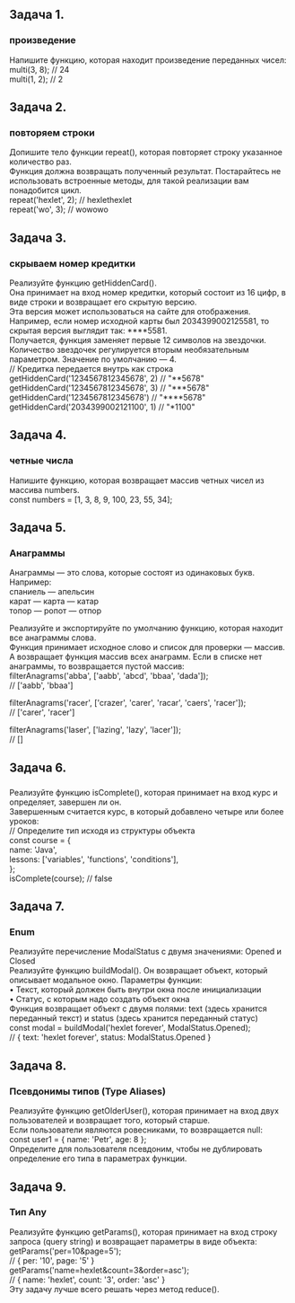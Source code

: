 ## Задача 1.   
### произведение  
Напишите функцию, которая находит произведение переданных чисел:  
multi(3, 8); // 24  
multi(1, 2); // 2  


## Задача 2.   
### повторяем строки  
Допишите тело функции repeat(), которая повторяет строку указанное количество раз.   
Функция должна возвращать полученный результат. Постарайтесь не использовать встроенные методы, для такой реализации вам понадобится цикл.  
repeat('hexlet', 2); // hexlethexlet  
repeat('wo', 3); // wowowo  


## Задача 3.   
### скрываем номер кредитки  
Реализуйте функцию getHiddenCard().   
Она принимает на вход номер кредитки, который состоит из 16 цифр, в виде строки и возвращает его скрытую версию.   
Эта версия может использоваться на сайте для отображения.   
Например, если номер исходной карты был 2034399002125581, то скрытая версия выглядит так: ****5581.  
Получается, функция заменяет первые 12 символов на звездочки. Количество звездочек регулируется вторым необязательным параметром. Значение по умолчанию — 4.  
// Кредитка передается внутрь как строка  
getHiddenCard('1234567812345678', 2) // "**5678"  
getHiddenCard('1234567812345678', 3) // "***5678"  
getHiddenCard('1234567812345678')    // "****5678"  
getHiddenCard('2034399002121100', 1) // "*1100"  


## Задача 4.   
### четные числа  
Напишите функцию, которая возвращает массив четных чисел из массива numbers.  
const numbers = [1, 3, 8, 9, 100, 23, 55, 34];  


## Задача 5.   
### Анаграммы  
Анаграммы — это слова, которые состоят из одинаковых букв. Например:  
спаниель — апельсин  
карат — карта — катар  
топор — ропот — отпор  
	
Реализуйте и экспортируйте по умолчанию функцию, которая находит все анаграммы слова.   
Функция принимает исходное слово и список для проверки — массив.   
А возвращает функция массив всех анаграмм. Если в списке нет анаграммы, то возвращается пустой массив:  
filterAnagrams('abba', ['aabb', 'abcd', 'bbaa', 'dada']);  
// ['aabb', 'bbaa']  

filterAnagrams('racer', ['crazer', 'carer', 'racar', 'caers', 'racer']);  
// ['carer', 'racer']  

filterAnagrams('laser', ['lazing', 'lazy',  'lacer']);  
// []  


## Задача 6.   
### 
Реализуйте функцию isComplete(), которая принимает на вход курс и определяет, завершен ли он.   
Завершенным считается курс, в который добавлено четыре или более уроков:  
// Определите тип исходя из структуры объекта  
const course = {  
  name: 'Java',  
  lessons: ['variables', 'functions', 'conditions'],  
};  
isComplete(course); // false  


## Задача 7.   
### Enum  
Реализуйте перечисление ModalStatus с двумя значениями: Opened и Closed  
Реализуйте функцию buildModal(). Он возвращает объект, который описывает модальное окно. Параметры функции:  
•	Текст, который должен быть внутри окна после инициализации  
•	Статус, с которым надо создать объект окна  
Функция возвращает объект с двумя полями: text (здесь хранится переданный текст) и status (здесь хранится переданный статус)  
const modal = buildModal('hexlet forever', ModalStatus.Opened);  
// { text: 'hexlet forever', status: ModalStatus.Opened }  


## Задача 8.   
### Псевдонимы типов (Type Aliases)  
Реализуйте функцию getOlderUser(), которая принимает на вход двух пользователей и возвращает того, который старше.   
Если пользователи являются ровесниками, то возвращается null:  
const user1 = { name: 'Petr', age: 8 };  
Определите для пользователя псевдоним, чтобы не дублировать определение его типа в параметрах функции.  


## Задача 9.   
### Тип Any  
Реализуйте функцию getParams(), которая принимает на вход строку запроса (query string) и возвращает параметры в виде объекта:  
getParams('per=10&page=5');  
// { per: '10', page: '5' }  
getParams('name=hexlet&count=3&order=asc');  
// { name: 'hexlet', count: '3', order: 'asc' }  
Эту задачу лучше всего решать через метод reduce().  

